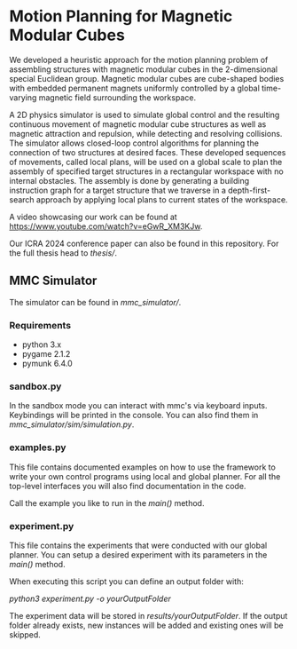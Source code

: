 # Motion Planning for Magnetic Modular Cubes

We developed a heuristic approach for the motion planning problem of assembling structures with magnetic modular cubes in the 2-dimensional special Euclidean group.
Magnetic modular cubes are cube-shaped bodies with embedded permanent magnets uniformly controlled by a global time-varying magnetic field surrounding the workspace.

A 2D physics simulator is used to simulate global control and the resulting continuous movement of magnetic modular cube structures as well as magnetic attraction and repulsion, while detecting and resolving collisions.
The simulator allows closed-loop control algorithms for planning the connection of two structures at desired faces.
These developed sequences of movements, called local plans, will be used on a global scale to plan the assembly of specified target structures in a rectangular workspace with no internal obstacles.
The assembly is done by generating a building instruction graph for a target structure that we traverse in a depth-first-search approach by applying local plans to current states of the workspace.

A video showcasing our work can be found at https://www.youtube.com/watch?v=eGwR_XM3KJw.

Our ICRA 2024 conference paper can also be found in this repository.
For the full thesis head to _thesis/_.

## MMC Simulator

The simulator can be found in _mmc_simulator/_.

### Requirements

* python 3.x
* pygame 2.1.2 
* pymunk 6.4.0


### sandbox.py

In the sandbox mode you can interact with mmc's via keyboard inputs.
Keybindings will be printed in the console. You can also find them in _mmc_simulator/sim/simulation.py_.

### examples.py

This file contains documented examples on how to use the framework to write your own control programs using local and global planner. For all the top-level interfaces you will also find documentation in the code.

Call the example you like to run in the _main()_ method.

### experiment.py

This file contains the experiments that were conducted with our global planner.
You can setup a desired experiment with its parameters in the _main()_ method.

When executing this script you can define an output folder with:

_python3 experiment.py -o yourOutputFolder_

The experiment data will be stored in _results/yourOutputFolder_.
If the output folder already exists, new instances will be added and existing ones will be skipped. 